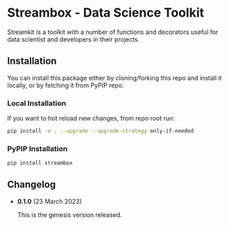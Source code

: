# Streambox - Data Science Toolkit

Streamkit is a toolkit with a number of functions and decorators useful for data scientist and developers in their projects.

## Installation

You can install this package either by cloning/forking this repo and install it locally,
or by fetching it from PyPIP repo.

### Local Installation
If you want to hot reload new changes, from repo root run: 

```bash
pip install -e . --upgrade --upgrade-strategy only-if-needed
```

### PyPIP Installation

```bash
pip install streambox
```

## Changelog
- **0.1.0** (23 March 2023)

    This is the genesis version released.
